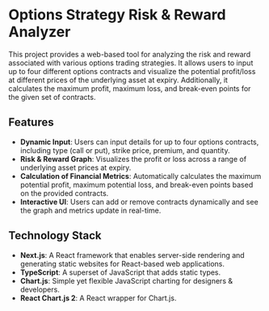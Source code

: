 # Options Strategy Risk & Reward Analyzer

This project provides a web-based tool for analyzing the risk and reward associated with various options trading strategies. It allows users to input up to four different options contracts and visualize the potential profit/loss at different prices of the underlying asset at expiry. Additionally, it calculates the maximum profit, maximum loss, and break-even points for the given set of contracts.

## Features

- **Dynamic Input**: Users can input details for up to four options contracts, including type (call or put), strike price, premium, and quantity.
- **Risk & Reward Graph**: Visualizes the profit or loss across a range of underlying asset prices at expiry.
- **Calculation of Financial Metrics**: Automatically calculates the maximum potential profit, maximum potential loss, and break-even points based on the provided contracts.
- **Interactive UI**: Users can add or remove contracts dynamically and see the graph and metrics update in real-time.

## Technology Stack

- **Next.js**: A React framework that enables server-side rendering and generating static websites for React-based web applications.
- **TypeScript**: A superset of JavaScript that adds static types.
- **Chart.js**: Simple yet flexible JavaScript charting for designers & developers.
- **React Chart.js 2**: A React wrapper for Chart.js.